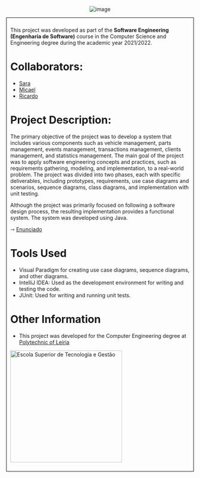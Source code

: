 <p align="center">
  <img src="https://user-images.githubusercontent.com/100767697/228393648-3a003458-2f98-48da-8cad-29c650cb96ef.png" alt="image">
</p>

<div style="border: 1px solid black; padding: 10px;">
<p>This project was developed as part of the <strong>Software Engineering (Engenharia de Software)</strong> course in the Computer Science and Engineering degree during the academic year 2021/2022.
<h1>Collaborators:</h1>
<ul>
<li><a href="https://github.com/sfilipa">Sara</a></li>
<li><a href="https://github.com/MFMici">Micael</a></li>
<li><a href="https://github.com/RicardoFilipe00">Ricardo</a></li>
</ul>
<h1>Project Description:</h1>
<p>The primary objective of the project was to develop a system that includes various components such as vehicle management, parts management, events management, transactions management, clients management, and statistics management.  The main goal of the project was to apply software engineering concepts and practices, such as requirements gathering, modeling, and implementation, to a real-world problem. The project was divided into two phases, each with specific deliverables, including prototypes, requirements, use case diagrams and scenarios, sequence diagrams, class diagrams, and implementation with unit testing.</p>

<p>Although the project was primarily focused on following a software design process, the resulting implementation provides a functional system. The system was developed using Java.</p>

<p>&#8702; <a href="https://github.com/sfilipa/ProjetoES/blob/main/ESoft%202122%20-%20Projeto.pdf">Enunciado</a></p>
<h1>Tools Used</h1>
<ul>
<li>Visual Paradigm for creating use case diagrams, sequence diagrams, and other diagrams.</li>
<li>IntelliJ IDEA: Used as the development environment for writing and testing the code.</li>
<li>JUnit: Used for writing and running unit tests.</li>
</ul>

<h1>Other Information</h1>
<ul>
  <li>This project was developed for the Computer Engineering degree at <a href="https://www.ipleiria.pt/curso/licenciatura-em-engenharia-informatica/" rel="nofollow">Polytechnic of Leiria</a></li>
</ul>
<p><a href="https://www.ipleiria.pt/estg/" rel="nofollow"><img src="https://camo.githubusercontent.com/f11c2f47a7221ed3eb4c80f84fe7c67414e23377aff6c6af3182c88624fbbbea/68747470733a2f2f7777772e69706c65697269612e70742f6e6f726d617367726166696361732f77702d636f6e74656e742f75706c6f6164732f73697465732f38302f323031372f30392f657374675f682d30312e6a7067" width="300" alt="Escola Superior de Tecnologia e Gestão" title="Escola Superior de Tecnologia e Gestão" data-canonical-src="https://www.ipleiria.pt/normasgraficas/wp-content/uploads/sites/80/2017/09/estg_h-01.jpg" style="max-width: 100%;"></a></p>
</div>
